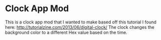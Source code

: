 Clock App Mod
==================

This is a clock app mod that I wanted to make based off this tutorial I found
here: http://tutorialzine.com/2013/06/digital-clock/ The clock changes
the background color to a different Hex value based on the time.


